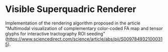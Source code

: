 # Visible Superquadric Renderer

Implementation of the rendering algorithm proposed in the article "Multimodal visualization of complementary color-coded FA map and tensor glyphs for interactive tractography ROI seeding" (https://www.sciencedirect.com/science/article/abs/pii/S0097849321000315).
